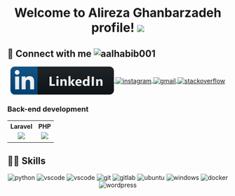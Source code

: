 <h1 align="center">
  Welcome to Alireza Ghanbarzadeh profile!
  <img src="https://media.giphy.com/media/hvRJCLFzcasrR4ia7z/giphy.gif" width="28">
</h1>

<h2>🔌 Connect with me <img
    src="https://komarev.com/ghpvc/?username=ryihan&label=Profile%20views&color=0e75b6&style=flat" alt="aalhabib001" />
</h2>

<p align="center">
  <a href="#">
    <img align="center" src="https://github.com/ryihan/ryihan-material/blob/main/Icon/linkedin.svg" alt="linkedin" />
  </a>
  <a href="https://www.instagram.com/alireza_._.gh/">
    <img align="center" src="https://github.com/keikomori/icons-badges/blob/master/badges/Instagram/instagram.svg"
      alt="instagram" />
  </a>
  <a href="https://mail.google.com/alighanbar8888@gmail.com">
    <img align="center" src="https://github.com/keikomori/icons-badges/blob/master/badges/Gmail/gmail.svg"
      alt="gmail" />
  </a>
  <a href="https://stackoverflow.com/users/edit/15966148">
    <img align="center"
      src="https://github.com/keikomori/icons-badges/blob/master/badges/Stackoverflow/stackoverflow.svg"
      alt="stackoverflow" />
  </a>
</p>

### Back-end development

<table>
  <tr>
    <th align="center">Laravel</th>
    <th align="center">PHP</th>
  </tr>
  <tr>
    <td align="center">
      <img src="https://upload.wikimedia.org/wikipedia/commons/thumb/9/9a/Laravel.svg/1200px-Laravel.svg.png"
        height="60">
    </td>
    <td align="center">
      <img src="https://i0.wp.com/phpmagazine.net/wp-content/uploads/2020/09/php8.png?fit=420%2C206&ssl=1" height="60">
    </td>
  </tr>
</table>

<h2>👩‍💻 Skills</h2>

<p align="center">

<a>
  <img src="https://github.com/keikomori/icons-badges/blob/master/icons/Python/python.svg" alt="python" width="40"
  height="40" />
</a>
  <!-- ------------- -->
  <a>
    <img src="https://github.com/keikomori/icons-badges/blob/master/icons/VSCode/vscode.svg" alt="vscode" width="40"
    height="40" />
  </a>

  <!-- ---------------------- -->
  <a>
    <img src="https://github.com/keikomori/icons-badges/blob/master/icons/React/react.svg" alt="vscode" width="40"
    height="40" />
  </a>

  <!-- ------------------------ -->
  <a>
    <img src="https://github.com/keikomori/icons-badges/blob/master/icons/Git/git.svg" alt="git" width="40" height="40"/>
  </a>
 
  <!-- ---------------------- -->
  <a>
    <img src="https://github.com/keikomori/icons-badges/blob/master/icons/GitLab/gitlab.svg" alt="gitlab" width="40"
    height="40" />
  </a>

  <!-- ---------------------- -->
  <a>
    <img src="https://github.com/keikomori/icons-badges/blob/master/icons/Ubuntu/ubuntu.svg" alt="ubuntu" width="40"
    height="40" />
  </a>

  <!-- ---------------------- -->
  <a>
    <img src="https://github.com/keikomori/icons-badges/blob/master/icons/Windows/windows.svg" alt="windows" width="40"
    height="40" />
  </a>

  <!-- ---------------------- -->
  <a>
    <img src="https://github.com/keikomori/icons-badges/blob/master/icons/Docker/docker.svg" alt="docker" width="40"
    height="40" />
  </a>

  <!-- ------------------------ -->
  <a>
    <img src="https://github.com/keikomori/icons-badges/blob/master/icons/WordPress/wordpress.svg" alt="wordpress"
    width="40" height="40" />
  </a>

</p>
